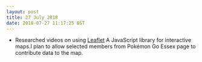 ```yaml
---
layout: post
title: 27 July 2018 
date: 2018-07-27 11:17:25 BST
---
```

+ Researched videos on using [Leaflet](https://leafletjs.com) A JavaScript library for interactive maps.I plan to allow selected members from Pokémon Go Essex page to contribute data to the map.
